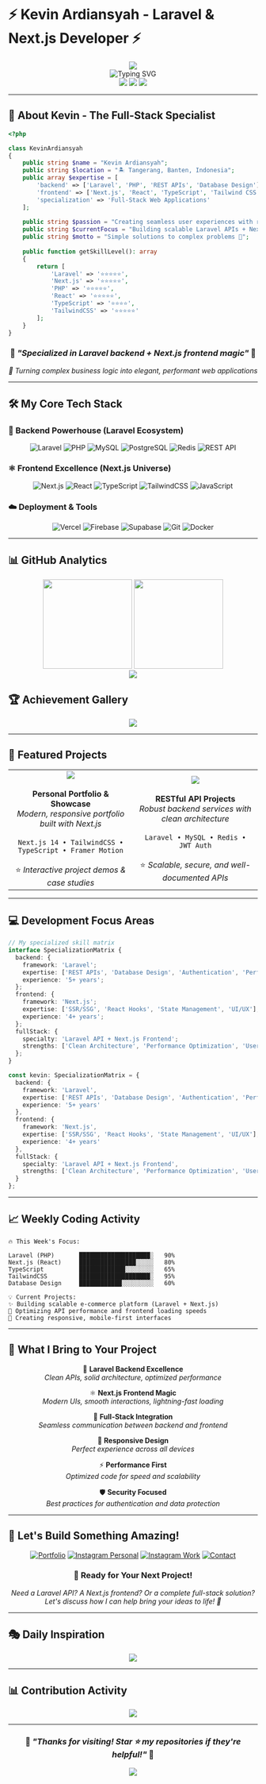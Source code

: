 # ⚡ Kevin Ardiansyah - Laravel & Next.js Developer ⚡

<div align="center">
  <img src="https://capsule-render.vercel.app/api?type=waving&color=0:00D9FF,100:0080FF&height=200&section=header&text=Kevin%20Ardiansyah&fontSize=45&fontColor=ffffff&animation=fadeIn&fontAlignY=38&desc=Laravel%20%26%20Next.js%20Specialist&descAlignY=55&descSize=18" />
</div>

<div align="center">
  <img src="https://readme-typing-svg.herokuapp.com?font=JetBrains+Mono&size=26&duration=3000&pause=800&color=00D9FF&center=true&vCenter=true&multiline=true&width=650&height=120&lines=🚀+Hi!+I'm+Kevin%2C+your+web+dev+partner;💻+Laravel+API+%7C+Next.js+Frontend+Expert;🌟+Building+modern+full-stack+applications;⚡+Clean+code%2C+beautiful+interfaces" alt="Typing SVG" />
</div>

<div align="center">
  <img src="https://komarev.com/ghpvc/?username=ouchycode&style=for-the-badge&color=00D9FF&label=PROFILE+VIEWS" />
  <img src="https://img.shields.io/github/followers/ouchycode?style=for-the-badge&color=0080FF&labelColor=1a1a2e&label=FOLLOWERS" />
  <img src="https://img.shields.io/badge/STATUS-OPEN_FOR_PROJECTS-00D9FF?style=for-the-badge&logo=statuspal" />
</div>

---

## 🎯 About Kevin - The Full-Stack Specialist

```php
<?php

class KevinArdiansyah
{
    public string $name = "Kevin Ardiansyah";
    public string $location = "🏝️ Tangerang, Banten, Indonesia";
    public array $expertise = [
        'backend' => ['Laravel', 'PHP', 'REST APIs', 'Database Design'],
        'frontend' => ['Next.js', 'React', 'TypeScript', 'Tailwind CSS'],
        'specialization' => 'Full-Stack Web Applications'
    ];
    
    public string $passion = "Creating seamless user experiences with robust backends";
    public string $currentFocus = "Building scalable Laravel APIs + Next.js frontends";
    public string $motto = "Simple solutions to complex problems 🚀";
    
    public function getSkillLevel(): array
    {
        return [
            'Laravel' => '⭐⭐⭐⭐⭐',
            'Next.js' => '⭐⭐⭐⭐⭐',
            'PHP' => '⭐⭐⭐⭐⭐',
            'React' => '⭐⭐⭐⭐⭐',
            'TypeScript' => '⭐⭐⭐⭐',
            'TailwindCSS' => '⭐⭐⭐⭐⭐'
        ];
    }
}
```

<div align="center">

### 🌟 *"Specialized in Laravel backend + Next.js frontend magic"* 🌟

*🎯 Turning complex business logic into elegant, performant web applications*

</div>

---

## 🛠️ My Core Tech Stack

### 🔧 Backend Powerhouse (Laravel Ecosystem)
<div align="center">

![Laravel](https://img.shields.io/badge/Laravel-FF2D20?style=for-the-badge&logo=laravel&logoColor=white)
![PHP](https://img.shields.io/badge/PHP-777BB4?style=for-the-badge&logo=php&logoColor=white)
![MySQL](https://img.shields.io/badge/MySQL-00D9FF?style=for-the-badge&logo=mysql&logoColor=white)
![PostgreSQL](https://img.shields.io/badge/PostgreSQL-0080FF?style=for-the-badge&logo=postgresql&logoColor=white)
![Redis](https://img.shields.io/badge/Redis-DC382D?style=for-the-badge&logo=redis&logoColor=white)
![REST API](https://img.shields.io/badge/REST_API-00D9FF?style=for-the-badge&logo=swagger&logoColor=white)

</div>

### ⚛️ Frontend Excellence (Next.js Universe)
<div align="center">

![Next.js](https://img.shields.io/badge/Next.js-000000?style=for-the-badge&logo=next.js&logoColor=white)
![React](https://img.shields.io/badge/React-20232A?style=for-the-badge&logo=react&logoColor=61DAFB)
![TypeScript](https://img.shields.io/badge/TypeScript-007ACC?style=for-the-badge&logo=typescript&logoColor=white)
![TailwindCSS](https://img.shields.io/badge/Tailwind-00D9FF?style=for-the-badge&logo=tailwindcss&logoColor=white)
![JavaScript](https://img.shields.io/badge/JavaScript-F7DF1E?style=for-the-badge&logo=javascript&logoColor=black)

</div>

### ☁️ Deployment & Tools
<div align="center">

![Vercel](https://img.shields.io/badge/Vercel-000000?style=for-the-badge&logo=vercel&logoColor=white)
![Firebase](https://img.shields.io/badge/Firebase-039BE5?style=for-the-badge&logo=firebase&logoColor=white)
![Supabase](https://img.shields.io/badge/Supabase-3ECF8E?style=for-the-badge&logo=supabase&logoColor=white)
![Git](https://img.shields.io/badge/Git-F05032?style=for-the-badge&logo=git&logoColor=white)
![Docker](https://img.shields.io/badge/Docker-2496ED?style=for-the-badge&logo=docker&logoColor=white)

</div>

---

## 📊 GitHub Analytics

<div align="center">
  <img height="180em" src="https://github-readme-stats.vercel.app/api?username=ouchycode&show_icons=true&theme=radical&include_all_commits=true&count_private=true&hide_border=true&bg_color=0D1117&title_color=00D9FF&icon_color=0080FF&text_color=ffffff"/>
  <img height="180em" src="https://github-readme-stats.vercel.app/api/top-langs/?username=ouchycode&layout=compact&langs_count=6&theme=radical&hide_border=true&bg_color=0D1117&title_color=00D9FF&text_color=ffffff"/>
</div>

<div align="center">
  <img src="https://github-readme-streak-stats.herokuapp.com/?user=ouchycode&theme=radical&hide_border=true&background=0D1117&stroke=00D9FF&ring=0080FF&fire=00D9FF&currStreakLabel=0080FF" />
</div>

## 🏆 Achievement Gallery
<div align="center">
  <img src="https://github-profile-trophy.vercel.app/?username=ouchycode&theme=radical&no-frame=true&no-bg=true&margin-w=4&row=1&column=7" />
</div>

---

## 🎨 Featured Projects

<table align="center">
<tr>
<td align="center" width="50%">
<a href="https://kev-workspace.vercel.app">
<img src="https://img.shields.io/badge/🌐_Digital_Portfolio-00D9FF?style=for-the-badge&logo=vercel&logoColor=white" />
</a>
<br><br>
<strong>Personal Portfolio & Showcase</strong>
<br>
<em>Modern, responsive portfolio built with Next.js</em>
<br><br>
<code>Next.js 14 • TailwindCSS • TypeScript • Framer Motion</code>
<br><br>
⭐ <em>Interactive project demos & case studies</em>
</td>
<td align="center" width="50%">
<img src="https://img.shields.io/badge/🚀_Laravel_API-0080FF?style=for-the-badge&logo=laravel&logoColor=white" />
<br><br>
<strong>RESTful API Projects</strong>
<br>
<em>Robust backend services with clean architecture</em>
<br><br>
<code>Laravel • MySQL • Redis • JWT Auth</code>
<br><br>
⭐ <em>Scalable, secure, and well-documented APIs</em>
</td>
</tr>
</table>

---

## 💻 Development Focus Areas

```typescript
// My specialized skill matrix
interface SpecializationMatrix {
  backend: {
    framework: 'Laravel';
    expertise: ['REST APIs', 'Database Design', 'Authentication', 'Performance'];
    experience: '5+ years';
  };
  frontend: {
    framework: 'Next.js';
    expertise: ['SSR/SSG', 'React Hooks', 'State Management', 'UI/UX'];
    experience: '4+ years';
  };
  fullStack: {
    specialty: 'Laravel API + Next.js Frontend';
    strengths: ['Clean Architecture', 'Performance Optimization', 'User Experience'];
  };
}

const kevin: SpecializationMatrix = {
  backend: {
    framework: 'Laravel',
    expertise: ['REST APIs', 'Database Design', 'Authentication', 'Performance'],
    experience: '5+ years'
  },
  frontend: {
    framework: 'Next.js', 
    expertise: ['SSR/SSG', 'React Hooks', 'State Management', 'UI/UX'],
    experience: '4+ years'
  },
  fullStack: {
    specialty: 'Laravel API + Next.js Frontend',
    strengths: ['Clean Architecture', 'Performance Optimization', 'User Experience']
  }
};
```

---

## 📈 Weekly Coding Activity

```text
🔥 This Week's Focus:

Laravel (PHP)       ████████████████████░   90% 
Next.js (React)     ████████████████░░░░░   80% 
TypeScript          █████████████░░░░░░░░   65% 
TailwindCSS         ████████████████████░   95% 
Database Design     ████████████░░░░░░░░░   60% 

💡 Current Projects:
✨ Building scalable e-commerce platform (Laravel + Next.js)
🚀 Optimizing API performance and frontend loading speeds
📱 Creating responsive, mobile-first interfaces
```

---

## 🌟 What I Bring to Your Project

<div align="center">

🎯 **Laravel Backend Excellence**  
*Clean APIs, solid architecture, optimized performance*

⚛️ **Next.js Frontend Magic**  
*Modern UIs, smooth interactions, lightning-fast loading*

🔧 **Full-Stack Integration**  
*Seamless communication between backend and frontend*

📱 **Responsive Design**  
*Perfect experience across all devices*

⚡ **Performance First**  
*Optimized code for speed and scalability*

🛡️ **Security Focused**  
*Best practices for authentication and data protection*

</div>

---

## 🤝 Let's Build Something Amazing!

<div align="center">

[![Portfolio](https://img.shields.io/badge/🌐_View_Portfolio-00D9FF?style=for-the-badge&logo=vercel&logoColor=white)](https://kev-workspace.vercel.app)
[![Instagram Personal](https://img.shields.io/badge/@kevinnardd_-E4405F?style=for-the-badge&logo=instagram&logoColor=white)](https://instagram.com/kevinnardd_)
[![Instagram Work](https://img.shields.io/badge/@kev.workspace-0080FF?style=for-the-badge&logo=instagram&logoColor=white)](https://instagram.com/kev.workspace)
[![Contact](https://img.shields.io/badge/Get_In_Touch-00D9FF?style=for-the-badge&logo=gmail&logoColor=white)](https://kev-workspace.vercel.app/contact)

</div>

<div align="center">
<h3>💼 Ready for Your Next Project!</h3>
<p><em>Need a Laravel API? A Next.js frontend? Or a complete full-stack solution?<br>
Let's discuss how I can help bring your ideas to life! 🚀</em></p>
</div>

---

## 🎭 Daily Inspiration

<div align="center">
  <img src="https://quotes-github-readme.vercel.app/api?type=horizontal&theme=radical&border=true" />
</div>

---

## 📊 Contribution Activity

<div align="center">
  <img src="https://github-readme-activity-graph.vercel.app/graph?username=ouchycode&theme=react-dark&hide_border=true&bg_color=0D1117&color=00D9FF&line=0080FF&point=ffffff" />
</div>

---

<div align="center">

### 🌟 *"Thanks for visiting! Star ⭐ my repositories if they're helpful!"* 🌟

<img src="https://capsule-render.vercel.app/api?type=waving&color=0:00D9FF,100:0080FF&height=120&section=footer&animation=fadeIn" />

</div>

